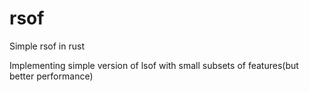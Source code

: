 # rsof
Simple rsof in rust

Implementing simple version of lsof with small subsets of features(but better performance)

